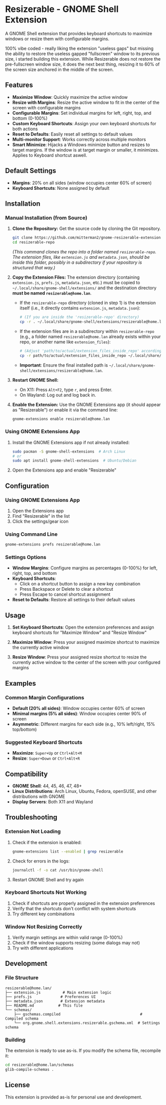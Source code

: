 # Resizerable - GNOME Shell Extension

A GNOME Shell extension that provides keyboard shortcuts to maximize windows or resize them with configurable margins.

100% vibe coded - really liking the extension "useless gaps" but missing the ability to restore the useless gapped "fullscreen" window to its previous size, i started building this extension. While Resizerable does not restore the pre-fullscreen window size, it does the next best thing, resizing it to 60% of the screen size anchored in the middle of the screen. 

## Features

- **Maximize Window**: Quickly maximize the active window
- **Resize with Margins**: Resize the active window to fit in the center of the screen with configurable margins
- **Configurable Margins**: Set individual margins for left, right, top, and bottom (0-100%)
- **Custom Keyboard Shortcuts**: Assign your own keyboard shortcuts for both actions
- **Reset to Defaults**: Easily reset all settings to default values
- **Multi-monitor Support**: Works correctly across multiple monitors
- **Smart Minimize**: Hijacks a Windows minimize button and resizes to target margins. If the window is at target margin or smaller, it minimizes. Applies to Keyboard shortcut aswell.

## Default Settings

- **Margins**: 20% on all sides (window occupies center 60% of screen)
- **Keyboard Shortcuts**: None assigned by default

## Installation

### Manual Installation (from Source)

1.  **Clone the Repository:**
    Get the source code by cloning the Git repository. 
    ```bash
    git clone https://github.com/mitterman2/gnome-resizerable-extension resizerable-repo
    cd resizerable-repo
    ```
    *(This command clones the repo into a folder named `resizerable-repo`. The extension files, like `extension.js` and `metadata.json`, should be inside this folder, possibly in a subdirectory if your repository is structured that way.)*

2.  **Copy the Extension Files:**
    The extension directory (containing `extension.js`, `prefs.js`, `metadata.json`, etc.) must be copied to `~/.local/share/gnome-shell/extensions/` and the destination directory **must be named `resizerable@home.lan`**.

    *   If the `resizerable-repo` directory (cloned in step 1) is the extension itself (i.e., it directly contains `extension.js`, `metadata.json`):
        ```bash
        # (If you are inside the 'resizerable-repo' directory)
        cp -r . ~/.local/share/gnome-shell/extensions/resizerable@home.lan
        ```
    *   If the extension files are in a subdirectory within `resizerable-repo` (e.g., a folder named `resizerable@home.lan` already exists within your repo, or another name like `extension_files`):
        ```bash
        # (Adjust 'path/to/actual/extension_files_inside_repo' accordingly)
        cp -r path/to/actual/extension_files_inside_repo ~/.local/share/gnome-shell/extensions/resizerable@home.lan
        ```
    *   **Important**: Ensure the final installed path is `~/.local/share/gnome-shell/extensions/resizerable@home.lan`.

3.  **Restart GNOME Shell:**
    *   On X11: Press `Alt+F2`, type `r`, and press Enter.
    *   On Wayland: Log out and log back in.

4.  **Enable the Extension:**
    Use the GNOME Extensions app (it should appear as "Resizerable") or enable it via the command line:
    ```bash
    gnome-extensions enable resizerable@home.lan
    ```

### Using GNOME Extensions App

1. Install the GNOME Extensions app if not already installed:
   ```bash
   sudo pacman -S gnome-shell-extensions  # Arch Linux
   # or
   sudo apt install gnome-shell-extensions  # Ubuntu/Debian
   ```

2. Open the Extensions app and enable "Resizerable"

## Configuration

### Using GNOME Extensions App

1. Open the Extensions app
2. Find "Resizerable" in the list
3. Click the settings/gear icon

### Using Command Line

```bash
gnome-extensions prefs resizerable@home.lan
```

### Settings Options

- **Window Margins**: Configure margins as percentages (0-100%) for left, right, top, and bottom
- **Keyboard Shortcuts**: 
  - Click on a shortcut button to assign a new key combination
  - Press Backspace or Delete to clear a shortcut
  - Press Escape to cancel shortcut assignment
- **Reset to Defaults**: Restore all settings to their default values

## Usage

1. **Set Keyboard Shortcuts**: Open the extension preferences and assign keyboard shortcuts for "Maximize Window" and "Resize Window"

2. **Maximize Window**: Press your assigned maximize shortcut to maximize the currently active window

3. **Resize Window**: Press your assigned resize shortcut to resize the currently active window to the center of the screen with your configured margins

## Examples

### Common Margin Configurations

- **Default (20% all sides)**: Window occupies center 60% of screen
- **Minimal margins (5% all sides)**: Window occupies center 90% of screen  
- **Asymmetric**: Different margins for each side (e.g., 10% left/right, 15% top/bottom)

### Suggested Keyboard Shortcuts

- **Maximize**: `Super+Up` or `Ctrl+Alt+M`
- **Resize**: `Super+Down` or `Ctrl+Alt+R`

## Compatibility

- **GNOME Shell**: 44, 45, 46, 47, 48+
- **Linux Distributions**: Arch Linux, Ubuntu, Fedora, openSUSE, and other distributions with GNOME
- **Display Servers**: Both X11 and Wayland

## Troubleshooting

### Extension Not Loading

1. Check if the extension is enabled:
   ```bash
   gnome-extensions list --enabled | grep resizerable
   ```

2. Check for errors in the logs:
   ```bash
   journalctl -f -o cat /usr/bin/gnome-shell
   ```

3. Restart GNOME Shell and try again

### Keyboard Shortcuts Not Working

1. Check if shortcuts are properly assigned in the extension preferences
2. Verify that the shortcuts don't conflict with system shortcuts
3. Try different key combinations

### Window Not Resizing Correctly

1. Verify margin settings are within valid range (0-100%)
2. Check if the window supports resizing (some dialogs may not)
3. Try with different applications

## Development

### File Structure

```
resizerable@home.lan/
├── extension.js          # Main extension logic
├── prefs.js             # Preferences UI
├── metadata.json        # Extension metadata
├── README.md           # This file
└── schemas/
    ├── gschemas.compiled                                    # Compiled schema
    └── org.gnome.shell.extensions.resizerable.gschema.xml  # Settings schema
```

### Building

The extension is ready to use as-is. If you modify the schema file, recompile it:

```bash
cd resizerable@home.lan/schemas
glib-compile-schemas .
```

## License

This extension is provided as-is for personal use and development. 
